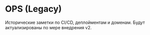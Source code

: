 # OPS (Legacy)

Исторические заметки по CI/CD, деплойментам и доменам. Будут актуализированы по мере внедрения v2.
